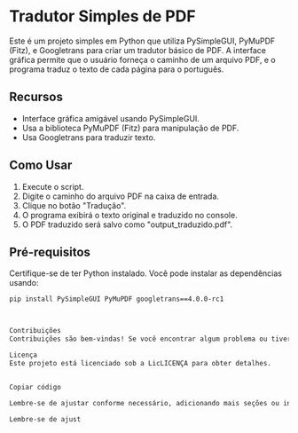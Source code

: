 # Tradutor Simples de PDF

Este é um projeto simples em Python que utiliza PySimpleGUI, PyMuPDF (Fitz), e Googletrans para criar um tradutor básico de PDF. A interface gráfica permite que o usuário forneça o caminho de um arquivo PDF, e o programa traduz o texto de cada página para o português.

## Recursos

- Interface gráfica amigável usando PySimpleGUI.
- Usa a biblioteca PyMuPDF (Fitz) para manipulação de PDF.
- Usa Googletrans para traduzir texto.

## Como Usar

1. Execute o script.
2. Digite o caminho do arquivo PDF na caixa de entrada.
3. Clique no botão "Tradução".
4. O programa exibirá o texto original e traduzido no console.
5. O PDF traduzido será salvo como "output_traduzido.pdf".

## Pré-requisitos

Certifique-se de ter Python instalado. Você pode instalar as dependências usando:

```bash
pip install PySimpleGUI PyMuPDF googletrans==4.0.0-rc1



Contribuições
Contribuições são bem-vindas! Se você encontrar algum problema ou tiver sugestões de melhorias, sinta-se à

Licença
Este projeto está licenciado sob a LicLICENÇA para obter detalhes.


Copiar código

Lembre-se de ajustar conforme necessário, adicionando mais seções ou informações específicas sobre o seu projeto.

Lembre-se de ajust
